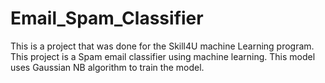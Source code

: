 # Email_Spam_Classifier
This is a project that was done for the Skill4U machine Learning program. This project is a Spam email classifier using machine learning. This model uses Gaussian NB algorithm to train the model.
